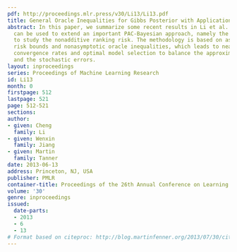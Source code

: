 ```yaml
---
pdf: http://proceedings.mlr.press/v30/Li13/Li13.pdf
title: General Oracle Inequalities for Gibbs Posterior with Application to Ranking
abstract: In this paper, we summarize some recent results in Li et al. (2012), which
  can be used to extend an important PAC-Bayesian approach, namely the Gibbs posterior,
  to study the nonadditive ranking risk. The methodology is based on assumption-free
  risk bounds and nonasymptotic oracle inequalities, which leads to nearly optimal
  convergence rates and optimal model selection to balance the approximation errors
  and the stochastic errors.
layout: inproceedings
series: Proceedings of Machine Learning Research
id: Li13
month: 0
firstpage: 512
lastpage: 521
page: 512-521
sections: 
author:
- given: Cheng
  family: Li
- given: Wenxin
  family: Jiang
- given: Martin
  family: Tanner
date: 2013-06-13
address: Princeton, NJ, USA
publisher: PMLR
container-title: Proceedings of the 26th Annual Conference on Learning Theory
volume: '30'
genre: inproceedings
issued:
  date-parts:
  - 2013
  - 6
  - 13
# Format based on citeproc: http://blog.martinfenner.org/2013/07/30/citeproc-yaml-for-bibliographies/
---
```

